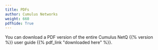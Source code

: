 ```yaml
---
title: PDFs
author: Cumulus Networks
weight: 660
pdfhide: True
---
```


You can download a PDF version of the entire Cumulus NetQ {{% version %}} user guide {{% pdf_link "downloaded here" %}}.